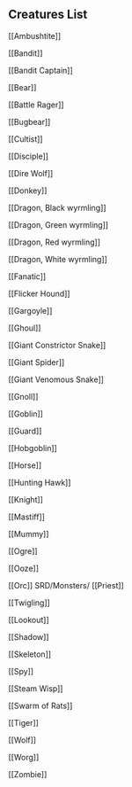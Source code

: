 
## Creatures List

[[Ambushtite]]

[[Bandit]]

[[Bandit Captain]]

[[Bear]]

[[Battle Rager]]

[[Bugbear]]

[[Cultist]]

[[Disciple]]

[[Dire Wolf]]

[[Donkey]]

[[Dragon, Black wyrmling]]

[[Dragon, Green wyrmling]]

[[Dragon, Red wyrmling]]

[[Dragon, White wyrmling]]


[[Fanatic]]

[[Flicker Hound]]

[[Gargoyle]]

[[Ghoul]]

[[Giant Constrictor Snake]]

[[Giant Spider]]

[[Giant Venomous Snake]]

[[Gnoll]]

[[Goblin]]


[[Guard]]

[[Hobgoblin]]

[[Horse]]

[[Hunting Hawk]]

[[Knight]]

[[Mastiff]]

[[Mummy]]

[[Ogre]]

[[Ooze]]

[[Orc]]
SRD/Monsters/
[[Priest]]

[[Twigling]]

[[Lookout]]

[[Shadow]]

[[Skeleton]]

[[Spy]]

[[Steam Wisp]]

[[Swarm of Rats]]

[[Tiger]]

[[Wolf]]

[[Worg]]

[[Zombie]]